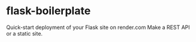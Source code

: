 # flask-boilerplate
Quick-start deployment of your Flask site on render.com Make a REST API or a static site.

